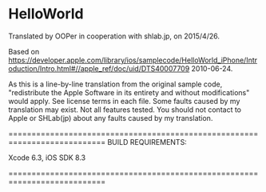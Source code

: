 # HelloWorld

Translated by OOPer in cooperation with shlab.jp, on 2015/4/26.

Based on
<https://developer.apple.com/library/ios/samplecode/HelloWorld_iPhone/Introduction/Intro.html#//apple_ref/doc/uid/DTS40007709>
2010-06-24.

As this is a line-by-line translation from the original sample code, "redistribute the Apple Software in its entirety and without modifications" would apply. See license terms in each file.
Some faults caused by my translation may exist. Not all features tested.
You should not contact to Apple or SHLab(jp) about any faults caused by my translation.

===========================================================================
BUILD REQUIREMENTS:

Xcode 6.3, iOS SDK 8.3

===========================================================================

